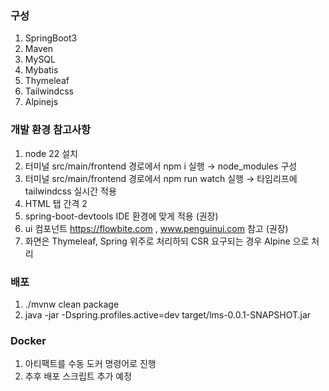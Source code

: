 ### 구성
1. SpringBoot3
2. Maven
3. MySQL
4. Mybatis
5. Thymeleaf
6. Tailwindcss
7. Alpinejs

### 개발 환경 참고사항
1. node 22 설치
2. 터미널 src/main/frontend 경로에서 npm i 실행 &rarr; node_modules 구성
3. 터미널 src/main/frontend 경로에서 npm run watch 실행 &rarr; 타임리프에 tailwindcss 실시간 적용
4. HTML 탭 간격 2
5. spring-boot-devtools IDE 환경에 맞게 적용 (권장)
6. ui 컴포넌트 https://flowbite.com , www.penguinui.com 참고 (권장)
7. 화면은 Thymeleaf, Spring 위주로 처리하되 CSR 요구되는 경우 Alpine 으로 처리

### 배포
1. ./mvnw clean package
2. java -jar -Dspring.profiles.active=dev target/lms-0.0.1-SNAPSHOT.jar

### Docker
1. 아티팩트를 수동 도커 명령어로 진행
2. 추후 배포 스크립트 추가 예정